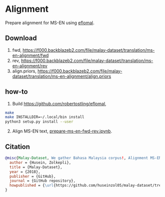 # Alignment

Prepare alignment for MS-EN using [eflomal](https://github.com/robertostling/eflomal).

## Download

1. fwd, https://f000.backblazeb2.com/file/malay-dataset/translation/ms-en-alignment/fwd
2. rev, https://f000.backblazeb2.com/file/malay-dataset/translation/ms-en-alignment/rev
3. align.priors, https://f000.backblazeb2.com/file/malay-dataset/translation/ms-en-alignment/align.priors

## how-to

1. Build https://github.com/robertostling/eflomal,

```bash
make
make INSTALLDIR=~/.local/bin install
python3 setup.py install --user
```

2. Align MS-EN text, [prepare-ms-en-fwd-rev.ipynb](prepare-ms-en-fwd-rev.ipynb).

## Citation

```bibtex
@misc{Malay-Dataset, We gather Bahasa Malaysia corpus!, Alignment MS-EN,
  author = {Husein, Zolkepli},
  title = {Malay-Dataset},
  year = {2018},
  publisher = {GitHub},
  journal = {GitHub repository},
  howpublished = {\url{https://github.com/huseinzol05/malay-dataset/tree/master/translation/ms-en-alignment}}
}
```